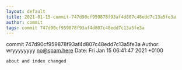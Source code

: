 ```yaml
---
layout: default
title: 2021-01-15-commit-747d90cf959878f93af4d807c48edd7c13a5fe3a
author: commit
tags: commit 747d90cf959878f93af4d807c48edd7c13a5fe3a
---
```


commit 747d90cf959878f93af4d807c48edd7c13a5fe3a
Author: wryyyyyyyy <no@spam.here>
Date:   Fri Jan 15 06:41:47 2021 +0100

    about and index changed
